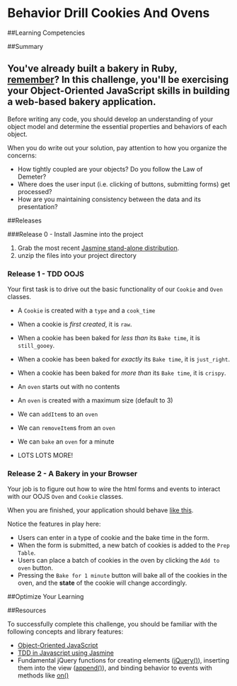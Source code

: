 # Behavior Drill Cookies And Ovens

##Learning Competencies

##Summary

 You've already built a bakery in Ruby, [remember](http://socrates.devbootcamp.com/challenges/83)?  In this challenge, you'll be exercising your Object-Oriented JavaScript skills in building a web-based bakery application.
---

Before writing any code, you should develop an understanding of your object model and determine the essential properties and behaviors of each object.

When you do write out your solution, pay attention to how you organize the concerns:

- How tightly coupled are your objects?  Do you follow the Law of Demeter?
- Where does the user input (i.e. clicking of buttons, submitting forms) get processed?
- How are you maintaining consistency between the data and its presentation?

##Releases

###Release 0 - Install Jasmine into the project

1. Grab the most recent [Jasmine stand-alone distribution](https://github.com/pivotal/jasmine/tree/master/dist).
2. unzip the files into your project directory

### Release 1 - TDD OOJS

Your first task is to drive out the basic functionality of our `Cookie` and `Oven` classes.

- A `Cookie` is created with a `type` and a `cook_time`
- When a cookie is *first created*, it is `raw`.
- When a cookie has been baked for *less than* its `Bake time`, it is `still_gooey`.
- When a cookie has been baked for *exactly* its `Bake time`, it is `just_right`.
- When a cookie has been baked for *more than* its `Bake time`, it is `crispy`.

- An `oven` starts out with no contents
- An `oven` is created with a maximum size (default to 3)
- We can `addItem`s to an `oven`
- We can `removeItem`s from an `oven`
- We can `bake` an `oven` for a minute
- LOTS LOTS MORE!

### Release 2 - A Bakery in your Browser

Your job is to figure out how to wire the html forms and events to interact with our OOJS `Oven` and `Cookie` classes.

When you are finished, your application should behave [like this](http://www.youtube.com/embed/KdOxXcYMPJI?rel=0).

Notice the features in play here:

- Users can enter in a type of cookie and the bake time in the form.
- When the form is submitted, a new batch of cookies is added to the `Prep Table`.
- Users can place a batch of cookies in the oven by clicking the `Add to oven` button.
- Pressing the `Bake for 1 minute` button will bake all of the cookies in the oven, and the **state** of the cookie will change accordingly.


##Optimize Your Learning

##Resources

To successfully complete this challenge, you should be familiar with the following concepts and library features:

- [Object-Oriented JavaScript](https://developer.mozilla.org/en-US/docs/JavaScript/Introduction_to_Object-Oriented_JavaScript)
- [TDD in Javascript using Jasmine](http://jasmine.github.io/2.0/introduction.html)
- Fundamental jQuery functions for creating elements ([jQuery()](http://api.jquery.com/jQuery/#jQuery2)), inserting them into the view ([append()](http://api.jquery.com/append/)), and binding behavior to events with methods like [on()](http://api.jquery.com/on/)
